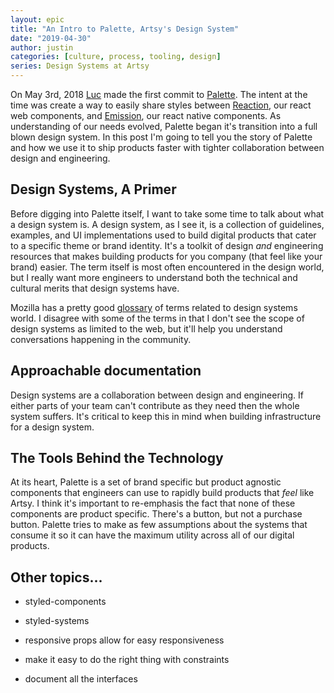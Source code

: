 ```yaml
---
layout: epic
title: "An Intro to Palette, Artsy's Design System"
date: "2019-04-30"
author: justin
categories: [culture, process, tooling, design]
series: Design Systems at Artsy
---
```


On May 3rd, 2018 [Luc]() made the first commit to [Palette](). The intent at the time was create a way to easily
share styles between [Reaction](), our react web components, and [Emission](), our react native components. As
understanding of our needs evolved, Palette began it's transition into a full blown design system. In this post I'm
going to tell you the story of Palette and how we use it to ship products faster with tighter collaboration between
design and engineering.

<!-- more -->

## Design Systems, A Primer

Before digging into Palette itself, I want to take some time to talk about what a design system is. A design
system, as I see it, is a collection of guidelines, examples, and UI implementations used to build digital products
that cater to a specific theme or brand identity. It's a toolkit of design _and_ engineering resources that makes
building products for you company (that feel like your brand) easier. The term itself is most often encountered in
the design world, but I really want more engineers to understand both the technical and cultural merits that design
systems have.

Mozilla has a pretty good [glossary](https://mozilla.github.io/styleguide/resources/glossary.html) of terms related
to design systems world. I disagree with some of the terms in that I don't see the scope of design systems as
limited to the web, but it'll help you understand conversations happening in the community.

## Approachable documentation

Design systems are a collaboration between design and engineering. If either parts of your team can't contribute as
they need then the whole system suffers. It's critical to keep this in mind when building infrastructure for a
design system.

## The Tools Behind the Technology

At its heart, Palette is a set of brand specific but product agnostic components that engineers can use to rapidly
build products that _feel_ like Artsy. I think it's important to re-emphasis the fact that none of these components
are product specific. There's a button, but not a purchase button. Palette tries to make as few assumptions about
the systems that consume it so it can have the maximum utility across all of our digital products.

## Other topics...

- styled-components
- styled-systems

- responsive props allow for easy responsiveness
- make it easy to do the right thing with constraints
- document all the interfaces
